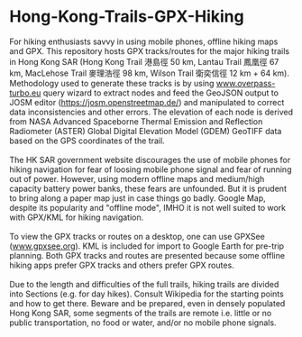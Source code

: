 # Hong-Kong-Trails-GPX-Hiking
For hiking enthusiasts savvy in using mobile phones, offline hiking maps and GPX. This repository hosts GPX tracks/routes for the major hiking trails in Hong Kong SAR (Hong Kong Trail 港島徑 50 km, Lantau Trail 鳳凰徑 67 km, MacLehose Trail 麥理浩徑 98 km, Wilson Trail 衛奕信徑 12 km + 64 km).
Methodology used to generate these tracks is by using www.overpass-turbo.eu query wizard to extract nodes and feed the GeoJSON output to JOSM editor (https://josm.openstreetmap.de/) and manipulated to correct data inconsistencies and other errors. The elevation of each node is derived from NASA Advanced Spaceborne Thermal Emission and Reflection Radiometer (ASTER) Global Digital Elevation Model (GDEM) GeoTIFF data based on the GPS coordinates of the trail.
<br><br>
The HK SAR government website discourages the use of mobile phones for hiking navigation for fear of loosing mobile phone signal and fear of running out of power. However, using modern offline maps and medium/high capacity battery power banks, these fears are unfounded. But it is prudent to bring along a paper map just in case things go badly. Google Map, despite its popularity and "offline mode", IMHO it is not well suited to work with GPX/KML for hiking navigation.
<br><br>
To view the GPX tracks or routes on a desktop, one can use GPXSee (www.gpxsee.org).
KML is included for import to Google Earth for pre-trip planning.
Both GPX tracks and routes are presented because some offline hiking apps prefer GPX tracks and others prefer GPX routes.
<br><br>
Due to the length and difficulties of the full trails, hiking trails are divided into Sections (e.g. for day hikes). Consult Wikipedia for the starting points and how to get there. Beware and be prepared, even in densely populated Hong Kong SAR, some segments of the trails are remote i.e. little or no public transportation, no food or water, and/or no mobile phone signals.
